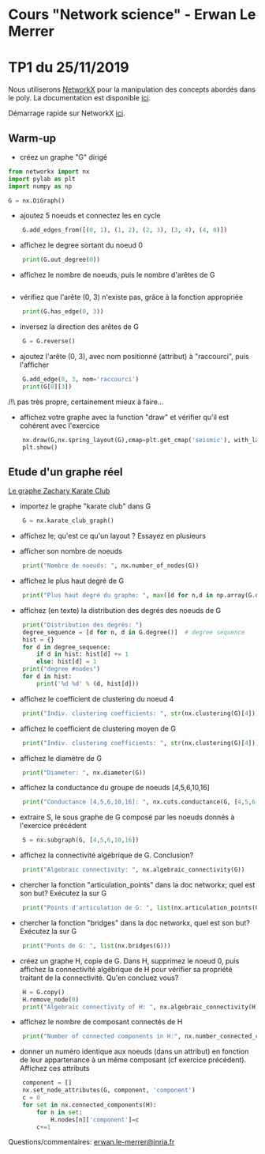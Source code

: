 # Cours "Network science" - Erwan Le Merrer
# TP1 du 25/11/2019

Nous utiliserons [NetworkX](https://networkx.github.io/) pour la manipulation des concepts abordés dans le poly.
La documentation est disponible [ici](https://networkx.github.io/documentation/stable/index.html).

Démarrage rapide sur NetworkX [ici](https://networkx.github.io/documentation/stable/tutorial.html).

## Warm-up
* créez un graphe "G" dirigé

```python
from networkx import nx
import pylab as plt
import numpy as np

G = nx.DiGraph()
```

* ajoutez 5 noeuds et connectez les en cycle

```python
    G.add_edges_from([(0, 1), (1, 2), (2, 3), (3, 4), (4, 0)])
```

* affichez le degree sortant du noeud 0

```python
    print(G.out_degree(0))
```
* affichez le nombre de noeuds, puis le nombre d'arêtes de G

```python

```
* vérifiez que l'arête (0, 3) n'existe pas, grâce à la fonction appropriée

```python
    print(G.has_edge(0, 3))

```
* inversez la direction des arêtes de G

```python
    G = G.reverse()

```
* ajoutez l'arête (0, 3), avec nom positionné (attribut) à "raccourci", puis l'afficher

```python
    G.add_edge(0, 3, nom='raccourci')
    print(G[0][3])
```
/!\ pas très propre, certainement mieux à faire...

* affichez votre graphe avec la function "draw" et vérifier qu'il est cohérent avec l'exercice

```python
    nx.draw(G,nx.spring_layout(G),cmap=plt.get_cmap('seismic'), with_labels=True)
    plt.show()
```
## Etude d'un graphe réel

[Le graphe Zachary Karate Club](http://konect.uni-koblenz.de/networks/ucidata-zachary)

* importez le graphe "karate club" dans G

```python
    G = nx.karate_club_graph()
```
* affichez le; qu'est ce qu'un layout ? Essayez en plusieurs

* afficher son nombre de noeuds

```python
    print("Nombre de noeuds: ", nx.number_of_nodes(G))
```
* affichez le plus haut degré de G

```python
    print("Plus haut degré du graphe: ", max([d for n,d in np.array(G.degree)]))
```
* affichez (en texte) la distribution des degrés des noeuds de G

```python
    print("Distribution des degrés: ")
    degree_sequence = [d for n, d in G.degree()]  # degree sequence
    hist = {}
    for d in degree_sequence:
        if d in hist: hist[d] += 1
        else: hist[d] = 1
    print("degree #nodes")
    for d in hist:
        print('%d %d' % (d, hist[d]))
```
* affichez le coefficient de clustering du noeud 4

```python
    print("Indiv. clustering coefficients: ", str(nx.clustering(G)[4]))

```
* affichez le coefficient de clustering moyen de G

```python
    print("Indiv. clustering coefficients: ", str(nx.clustering(G)[4]))
```
* affichez le diamètre de G

```python
    print("Diameter: ", nx.diameter(G))
```
* affichez la conductance du groupe de noeuds [4,5,6,10,16]

```python
    print("Conductance [4,5,6,10,16]: ", nx.cuts.conductance(G, [4,5,6,10,16]))
```

* extraire S, le sous graphe de G composé par les noeuds donnés à l'exercice précédent

```python
    S = nx.subgraph(G, [4,5,6,10,16])
```

* affichez la connectivité algébrique de G. Conclusion?

```python
    print("Algebraic connectivity: ", nx.algebraic_connectivity(G))
```
* chercher la fonction "articulation_points" dans la doc networkx; quel est son but? Exécutez la sur G

```python
    print("Points d'articulation de G: ", list(nx.articulation_points(G)))
```
* chercher la fonction "bridges" dans la doc networkx, quel est son but? Exécutez la sur G

```python
    print("Ponts de G: ", list(nx.bridges(G)))

```
* créez un graphe H, copie de G. Dans H, supprimez le noeud 0, puis affichez la connectivité algébrique de H pour vérifier sa propriété traitant de la connectivité. Qu'en concluez vous?

```python
    H = G.copy()
    H.remove_node(0)
    print("Algebraic connectivity of H: ", nx.algebraic_connectivity(H))
```
* affichez le nombre de composant connectés de H

```python
    print("Number of connected components in H:", nx.number_connected_components(H))
```
* donner un numéro identique aux noeuds (dans un attribut) en fonction de leur appartenance à un même composant (cf exercice précédent). Affichez ces attributs

```python
    component = []
    nx.set_node_attributes(G, component, 'component')
    c = 0
    for set in nx.connected_components(H):
        for n in set:
            H.nodes[n]['component']=c
        c+=1
```

Questions/commentaires: erwan.le-merrer@inria.fr